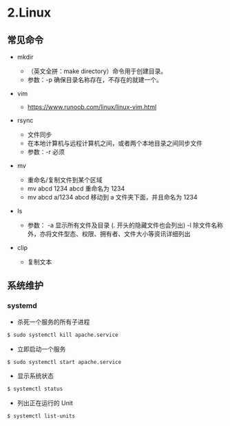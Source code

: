 # 2.Linux

## 常见命令

- mkdir

  - （英文全拼：make directory）命令用于创建目录。
  - 参数：-p 确保目录名称存在，不存在的就建一个。

- vim
  - https://www.runoob.com/linux/linux-vim.html
- rsync
  - 文件同步
  - 在本地计算机与远程计算机之间，或者两个本地目录之间同步文件
  - 参数：-r 必须
- mv
  - 重命名/复制文件到某个区域
  - mv abcd 1234 abcd 重命名为 1234
  - mv abcd a/1234 abcd 移动到 a 文件夹下面，并且命名为 1234
- ls
  - 参数：
    -a 显示所有文件及目录 (. 开头的隐藏文件也会列出)
    -l 除文件名称外，亦将文件型态、权限、拥有者、文件大小等资讯详细列出
- clip
  - 复制文本


## 系统维护

### systemd

- 杀死一个服务的所有子进程
```sh
$ sudo systemctl kill apache.service
```

- 立即启动一个服务
```sh
$ sudo systemctl start apache.service
```

- 显示系统状态
```sh
$ systemctl status
```

- 列出正在运行的 Unit
```sh
$ systemctl list-units
```